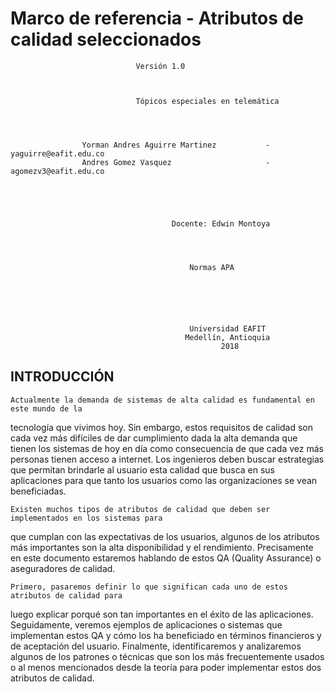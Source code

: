#           Marco de referencia - Atributos de calidad seleccionados

                                Versión 1.0



                                Tópicos especiales en telemática




                    Yorman Andres Aguirre Martinez           -  yaguirre@eafit.edu.co
                    Andres Gomez Vasquez                     -  agomezv3@eafit.edu.co





                                        Docente: Edwin Montoya




                                            Normas APA






                                            Universidad EAFIT
                                           Medellín, Antioquia
                                                   2018




## INTRODUCCIÓN

    Actualmente la demanda de sistemas de alta calidad es fundamental en este mundo de la 
tecnología  que vivimos hoy. Sin embargo, estos requisitos de calidad son cada vez más difíciles 
de dar cumplimiento dada la alta demanda que tienen los sistemas de hoy en día como consecuencia 
de que cada vez más personas tienen acceso a internet. Los ingenieros deben buscar estrategias 
que permitan brindarle al usuario esta calidad que busca en sus aplicaciones para que tanto los 
usuarios como las organizaciones se vean beneficiadas.

    Existen muchos tipos de atributos de calidad que deben ser implementados en los sistemas para 
que cumplan con las expectativas de los usuarios, algunos de los atributos más importantes son la 
alta disponibilidad y el rendimiento. Precisamente en este documento estaremos hablando de estos 
QA (Quality Assurance) o aseguradores de calidad.

    Primero, pasaremos definir lo que significan cada uno de estos atributos de calidad para
luego explicar porqué son tan importantes en el éxito de las aplicaciones. Seguidamente, veremos 
ejemplos de aplicaciones o sistemas que implementan estos QA y cómo los ha beneficiado en 
términos financieros y de aceptación del usuario. Finalmente, identificaremos y analizaremos 
algunos de los patrones o técnicas que son los más frecuentemente usados o al menos mencionados 
desde la teoría para poder implementar estos dos atributos de calidad.


